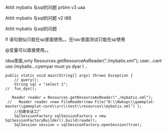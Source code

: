 Atitit mybatis 与sql的问题 prblm v3 uaa

Atitit mybatis 与sql的问题 v2 t88



Atitit mybatis 与sql的问题

If 语句貌似只能在sp里面使用。。在nav里面测试只能在sp使用

@变量可以直接使用。。



idea里面,only   Resources.getResourceAsReader("./mybatis.xml"); user...cant use   /mybatis...cyemyar must yo dyar l ..


	public static void main(String[] args) throws Exception {
		// query();
        String sql = "select 1";
	//	fun_dyn();

       Reader reader = Resources.getResourceAsReader("./mybatis.xml");
     //   Reader reader =new FileReader(new File("D:\\0wkspc\\gameplat-master\\gameplat-core\\src\\test\\resources\\mybatis.xml") );
        //创建会话工厂
        SqlSessionFactory sqlSessionFactory = new SqlSessionFactoryBuilder().build(reader);
        SqlSession session = sqlSessionFactory.openSession(true);


